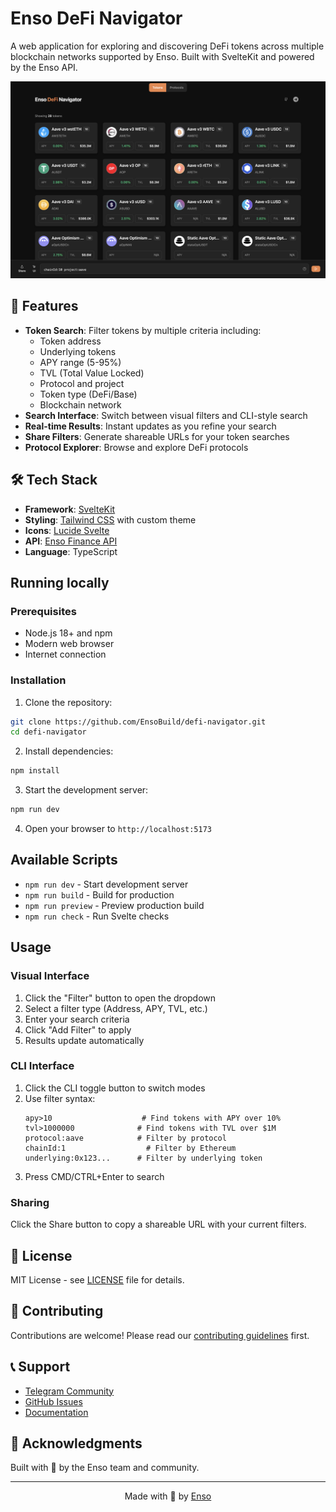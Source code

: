 # Enso DeFi Navigator

A web application for exploring and discovering DeFi tokens across multiple blockchain networks supported by Enso. 
Built with SvelteKit and powered by the Enso API.

![Enso DeFi Navigator Preview](https://github.com/EnsoBuild/defi-navigator/raw/main/preview.png)

## 🚀 Features

- **Token Search**: Filter tokens by multiple criteria including:
  - Token address
  - Underlying tokens
  - APY range (5-95%)
  - TVL (Total Value Locked)
  - Protocol and project
  - Token type (DeFi/Base)
  - Blockchain network
- **Search Interface**: Switch between visual filters and CLI-style search
- **Real-time Results**: Instant updates as you refine your search
- **Share Filters**: Generate shareable URLs for your token searches
- **Protocol Explorer**: Browse and explore DeFi protocols

## 🛠️ Tech Stack

- **Framework**: [SvelteKit](https://kit.svelte.dev/)
- **Styling**: [Tailwind CSS](https://tailwindcss.com/) with custom theme
- **Icons**: [Lucide Svelte](https://lucide.dev/)
- **API**: [Enso Finance API](https://docs.enso.build/pages/api-reference/overview)
- **Language**: TypeScript


## Running locally

### Prerequisites

- Node.js 18+ and npm
- Modern web browser
- Internet connection

### Installation

1. Clone the repository:
```bash
git clone https://github.com/EnsoBuild/defi-navigator.git
cd defi-navigator
```

2. Install dependencies:
```bash
npm install
```

3. Start the development server:
```bash
npm run dev
```

4. Open your browser to `http://localhost:5173`

## Available Scripts

- `npm run dev` - Start development server
- `npm run build` - Build for production
- `npm run preview` - Preview production build
- `npm run check` - Run Svelte checks

## Usage

### Visual Interface

1. Click the "Filter" button to open the dropdown
2. Select a filter type (Address, APY, TVL, etc.)
3. Enter your search criteria
4. Click "Add Filter" to apply
5. Results update automatically

### CLI Interface

1. Click the CLI toggle button to switch modes
2. Use filter syntax:
   ```
   apy>10                    # Find tokens with APY over 10%
   tvl>1000000              # Find tokens with TVL over $1M
   protocol:aave            # Filter by protocol
   chainId:1                  # Filter by Ethereum
   underlying:0x123...      # Filter by underlying token
   ```
3. Press CMD/CTRL+Enter to search

### Sharing

Click the Share button to copy a shareable URL with your current filters.

## 📄 License

MIT License - see [LICENSE](LICENSE) file for details.

## 🤝 Contributing

Contributions are welcome! Please read our [contributing guidelines](CONTRIBUTING.md) first.

## 📞 Support

- [Telegram Community](https://t.me/enso_shortcuts)
- [GitHub Issues](https://github.com/EnsoBuild/defi-navigator/issues)
- [Documentation](https://docs.enso.finance/)

## 🙏 Acknowledgments

Built with 🧡 by the Enso team and community.

---

<p align="center">Made with 🧡 by <a href="https://enso.finance">Enso</a></p>